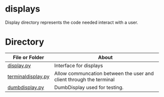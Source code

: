 # displays

Display directory represents the code needed interact with a user.

# Directory 
| File or Folder | About |
| ---            | ---   |
| [display.py](./display.py) | Interface for displays |
| [terminaldisplay.py](./terminaldisplay.py) | Allow communcation between the user and client through the terminal |
| [dumbdisplay.py](./dumbdisplay.py) | DumbDisplay used for testing. |